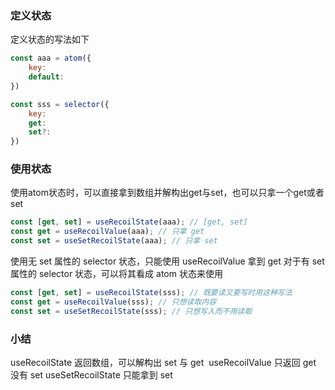 ### 定义状态

定义状态的写法如下
```js
const aaa = atom({
	key:
	default:
})

const sss = selector({
	key:
	get:
	set?:
})
```

### 使用状态

使用atom状态时，可以直接拿到数组并解构出get与set，也可以只拿一个get或者set
```js
const [get, set] = useRecoilState(aaa); // [get, set]
const get = useRecoilValue(aaa); // 只拿 get
const set = useSetRecoilState(aaa); // 只拿 set
```

使用无 set 属性的 selector 状态，只能使用 useRecoilValue 拿到 get
对于有 set 属性的 selector 状态，可以将其看成 atom 状态来使用
```js
const [get, set] = useRecoilState(sss); // 既要读又要写时用这种写法
const get = useRecoilValue(sss); // 只想读取内容
const set = useSetRecoilState(sss); // 只想写入而不用读取
```

### 小结

useRecoilState 返回数组，可以解构出 set 与 get 
useRecoilValue 只返回 get 没有 set
useSetRecoilState 只能拿到 set
